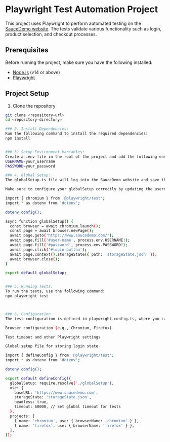 # Playwright Test Automation Project

This project uses Playwright to perform automated testing on the [SauceDemo website](https://www.saucedemo.com/). The tests validate various functionality such as login, product selection, and checkout processes.

## Prerequisites

Before running the project, make sure you have the following installed:

- [Node.js](https://nodejs.org/) (v14 or above)
- [Playwright](https://playwright.dev/)

## Project Setup

1. Clone the repository

```bash
git clone <repository-url>
cd <repository-directory>

### 2. Install Dependencies:
Run the following command to install the required dependencies:
npm install


### 3. Setup Environment Variables:
Create a .env file in the root of the project and add the following environment variables:
USERNAME=your_username
PASSWORD=your_password

### 4. Global Setup:
The globalSetup.ts file will log into the SauceDemo website and save the session state to a storageState.json file. This ensures that the session is preserved across multiple tests.

Make sure to configure your globalSetup correctly by updating the username and password in the .env file.

import { chromium } from '@playwright/test';
import * as dotenv from 'dotenv';

dotenv.config();

async function globalSetup() {
  const browser = await chromium.launch();
  const page = await browser.newPage();
  await page.goto('https://www.saucedemo.com/');
  await page.fill('#user-name', process.env.USERNAME!);
  await page.fill('#password', process.env.PASSWORD!);
  await page.click('#login-button');
  await page.context().storageState({ path: 'storageState.json' });
  await browser.close();
}

export default globalSetup;


### 5. Running Tests:
To run the tests, use the following command:
npx playwright test



### 6. Configuration
The test configuration is defined in playwright.config.ts, where you can specify settings like:

Browser configuration (e.g., Chromium, Firefox)

Test timeout and other Playwright settings

Global setup file for storing login state

import { defineConfig } from '@playwright/test';
import * as dotenv from 'dotenv';

dotenv.config();

export default defineConfig({
  globalSetup: require.resolve('./globalSetup'),
  use: {
    baseURL: 'https://www.saucedemo.com',
    storageState: 'storageState.json',
    headless: true,
    timeout: 60000, // Set global timeout for tests
  },
  projects: [
    { name: 'chromium', use: { browserName: 'chromium' } },
    { name: 'firefox', use: { browserName: 'firefox' } },
  ],
});

